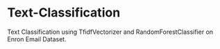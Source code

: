# Text-Classification
Text Classification using TfidfVectorizer and RandomForestClassifier on Enron Email Dataset.
